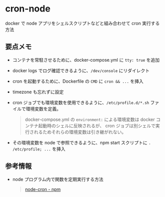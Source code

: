 # cron-node

docker で node アプリをシェルスクリプトなどと組み合わせて cron 実行する方法

## 要点メモ

* コンテナを常駐させるために、docker-compose.yml に `tty: true` を追加
* docker logs でログ確認できるように、`/dev/console` にリダイレクト
* cron を起動するために、Dockerfile の `CMD` に `cron && ...` を挿入
* timezone も忘れずに設定
* cron ジョブでも環境変数を使用できるように、`/etc/profile.d/*.sh` ファイルで環境変数を定義。

  > docker-compose.yml の `environment:` による環境変数は docker コンテナ起動時のシェルに反映されるが、
  > cron ジョブは別シェルで実行されるためそれらの環境変数は引き継がれない。

* その環境変数を node で参照できるように、npm start スクリプトに `. /etc/profile; ...` を挿入

## 参考情報

* node プログラム内で関数を定期実行する方法

  > [node-cron - npm](https://www.npmjs.com/package/node-cron)
